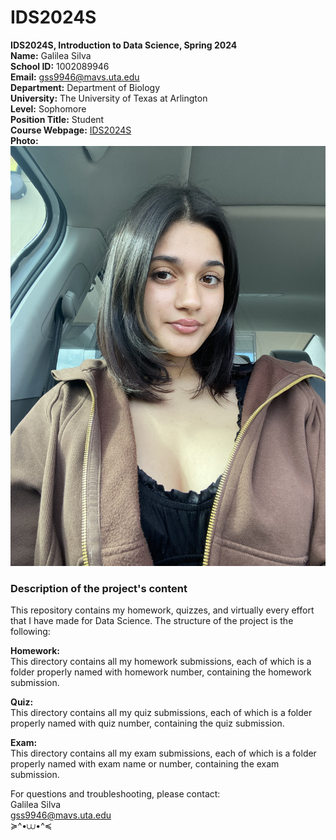 # IDS2024S

**IDS2024S, Introduction to Data Science, Spring 2024**  
**Name:** Galilea Silva  
**School ID:** 1002089946  
**Email:** gss9946@mavs.uta.edu  
**Department:** Department of Biology  
**University:** The University of Texas at Arlington  
**Level:** Sophomore  
**Position Title:** Student  
**Course Webpage:** [IDS2024S](www.cdslab.org/IDS2024S)  
**Photo:** ![A Photo of Galilea](IMG_2796.jpeg)   
### **Description of the project's content**  
This repository contains my homework, quizzes, and virtually every effort that I have made for Data Science. The structure of the project is the following:  

**Homework:**  
This directory contains all my homework submissions, each of which is a folder properly named with homework number, containing the homework submission.  

**Quiz:**  
This directory contains all my quiz submissions, each of which is a folder properly named with quiz number, containing the quiz submission. 

**Exam:**  
This directory contains all my exam submissions, each of which is a folder properly named with exam name or number, containing the exam submission.  

For questions and troubleshooting, please contact:  
Galilea Silva  
gss9946@mavs.uta.edu  
≽^•⩊•^≼
